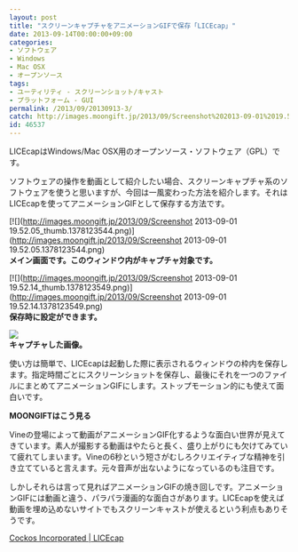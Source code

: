 ```yaml
---
layout: post
title: "スクリーンキャプチャをアニメーションGIFで保存「LICEcap」"
date: 2013-09-14T00:00:00+09:00
categories:
- ソフトウェア
- Windows
- Mac OSX
- オープンソース
tags: 
- ユーティリティ - スクリーンショット/キャスト
- プラットフォーム - GUI
permalink: /2013/09/20130913-3/
catch: http://images.moongift.jp/2013/09/Screenshot%202013-09-01%2019.52.14_thumb.1378123549.png
id: 46537
---
```

LICEcapはWindows/Mac OSX用のオープンソース・ソフトウェア（GPL）です。

  
  

ソフトウェアの操作を動画として紹介したい場合、スクリーンキャプチャ系のソフトウェアを使うと思いますが、今回は一風変わった方法を紹介します。それはLICEcapを使ってアニメーションGIFとして保存する方法です。

  

[![](http://images.moongift.jp/2013/09/Screenshot 2013-09-01 19.52.05_thumb.1378123544.png)](http://images.moongift.jp/2013/09/Screenshot 2013-09-01 19.52.05.1378123544.png)  
**メイン画面です。このウィンドウ内がキャプチャ対象です。**

  

[![](http://images.moongift.jp/2013/09/Screenshot 2013-09-01 19.52.14_thumb.1378123549.png)](http://images.moongift.jp/2013/09/Screenshot 2013-09-01 19.52.14.1378123549.png)  
**保存時に設定ができます。**

  

![](http://images.moongift.jp/2013/09/test.gif)  
**キャプチャした画像。**

  

使い方は簡単で、LICEcapは起動した際に表示されるウィンドウの枠内を保存します。指定時間ごとにスクリーンショットを保存し、最後にそれを一つのファイルにまとめてアニメーションGIFにします。ストップモーション的にも使えて面白いです。

  
  
  

**MOONGIFTはこう見る**

  

Vineの登場によって動画がアニメーションGIF化するような面白い世界が見えてきています。素人が撮影する動画はやたらと長く、盛り上がりにも欠けてみていて疲れてしまいます。Vineの6秒という短さがむしろクリエイティブな精神を引き立てていると言えます。元々音声が出ないようになっているのも注目です。

  

しかしそれらは言って見ればアニメーションGIFの焼き回しです。アニメーションGIFには動画と違う、パラパラ漫画的な面白さがあります。LICEcapを使えば動画を埋め込めないサイトでもスクリーンキャストが使えるという利点もありそうです。

  
  

[Cockos Incorporated | LICEcap](http://www.cockos.com/licecap/)

